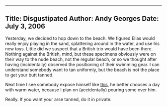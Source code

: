 -----
Title:  Disgustipated
Author: Andy Georges
Date: July 3, 2006
----







Yesterday, we decided to hop down to the beach. We figured Elias would
really enjoy playing in the sand, splattering around in the water, and
use his new toys. Little did we suspect that a British trio would have
been there. Nothing against the British, mind, but these specimens
obviously were on their way to the nude beach, not the regular beach, or
so we thought after having (incidentally) observed the positioning of
their swimming gear. I can understand somebody want to tan uniformly,
but the beach is not the place to get your butt tanned.


Next time I see somebody expose himself like
[this](http://www.flickr.com/photos/itkovian/180511122/), he better
chooses a day with warm water, because I plan on (accidentally) pouring
some over him.


Really. If you want your arse tanned, do it in private.




